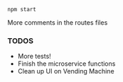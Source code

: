 ``npm start``

More comments in the routes files

### TODOS
- More tests!
- Finish the microservice functions
- Clean up UI on Vending Machine
